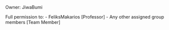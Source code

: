 Owner: JiwaBumi

Full permission to: - FeliksMakarios [Professor]
                    - Any other assigned group members [Team Member]
